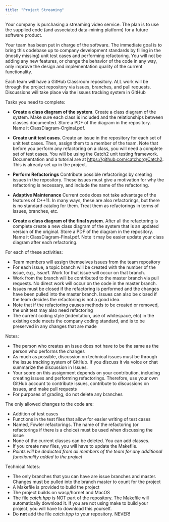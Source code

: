 ```yaml
---
title: "Project Streaming"
---
```


Your company is purchasing a streaming video service. The plan is to use the supplied code (and associated data-mining platform) for a future software product. 

Your team has been put in charge of the software. The immediate goal is to bring this codebase up to company development standards by filling in the (mostly missing) unit test cases and performing refactoring. You will not be adding any new features, or change the behavior of the code in any way, only improve the design and implementation quality of the current functionality.

Each team will have a GitHub Classroom repository.  ALL work will be through the project repository via issues, branches, and pull requests. Discussions will take place via the issues tracking system in GitHub

Tasks you need to complete:

* **Create a class diagram of the system**.  Create a class diagram of the system.  Make sure each class is included and the relationships between classes documented.  Store a PDF of the diagram in the repository.  Name it ClassDiagram-Orginal.pdf.

* **Create unit test cases**.  Create an issue in the repository for each set of unit test cases. Then, assign them to a member of the team. Note that before you perform any refactoring on a class, you will need a complete set of test cases.  You will be using the Catch2 unit testing framework.   Documentation and a tutorial are at https://github.com/catchorg/Catch2.   This is already set up in the project.

* **Perform Refactorings** Contribute possible refactorings by creating issues in the repository. These issues must give a motivation for why the refactoring is necessary, and include the name of the refactoring.

* **Adaptive Maintenance** Current code does not take advantage of the features of C++11. In many ways, these are also refactorings, but there is no standard catalog for them. Treat them as refactorings in terms of issues, branches, etc. 

* **Create a class diagram of the final system**.  After all the refactoring is complete create a new class diagram of the system that is an updated version of the original.   Store a PDF of the diagram in the repository.  Name it ClassDiagram-Final.pdf.  Note it may be easier update your class diagram after each refactoring.


For each of these activities:

* Team members will assign themselves issues from the team repository
* For each issue, a topic branch will be created with the number of the issue, e.g., *issue1*. Work for that issue will occur on that branch.
* Work from the branch will be contributed to the master branch via pull requests. No direct work will occur on the code in the master branch.
* Issues must be closed if the refactoring is performed and the changes have been pulled into the master branch. Issues can also be closed if the team decides the refactoring is not a good idea.
* Note that if the refactoring causes methods to be created or removed, the unit test may also need refactoring
* The current coding style (indentation, use of whitespace, etc) in the existing code meets the company coding standard, and is to be preserved in any changes that are made

Notes:

* The person who creates an issue does not have to be the same as the person who performs the changes
* As much as possible, discussion on technical issues must be through the issue tracking system of GitHub.  If you discuss it via voice or chat summarize the discussion in Issues.
* Your score on this assignment depends on your contribution, including creating issues and performing refactorings. Therefore, use your own GitHub account to contribute issues, contribute to discussions on issues, and make pull requests
* For purposes of grading, do not delete any branches

The only allowed changes to the code are:
* Addition of test cases
* Functions in the test files that allow for easier writing of test cases
* Named, Fowler refactorings. The name of the refactoring (or refactorings if there is a choice) must be used when discussing the issue
* None of the current classes can be deleted. You can add classes. 
* If you create new files, you will have to update the Makefile.
* *Points will be deducted from all members of the team for any additional functionality added to the project*

Technical Notes:
* The only branches that you can have are issue branches and master.  Changes must be pulled into the branch master to count for the project
* A Makefile is provided to build the project
* The project builds on wasp/hornet and MacOS
* The file *catch.hpp* is NOT part of the repository. The Makefile will automatically download it. If you are not using make to build your project, you will have to download this yourself. 
* Do **not** add the file *catch.hpp* to your repository. NEVER!


